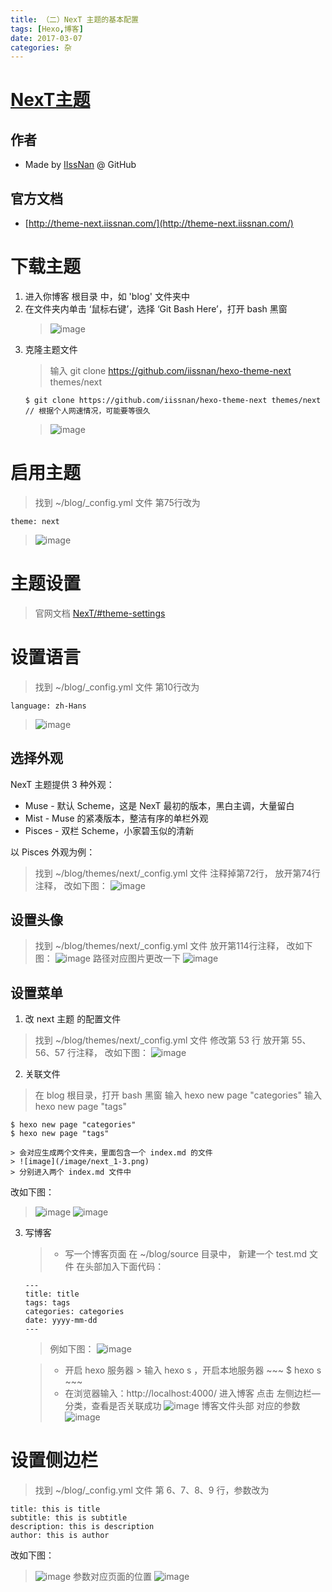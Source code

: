 ```yaml
---
title: （二）NexT 主题的基本配置
tags: [Hexo,博客]
date: 2017-03-07
categories: 杂
---
```


# [NexT主题](http://theme-next.iissnan.com/)

## 作者
* Made by [IIssNan](https://github.com/iissnan) @ GitHub

## 官方文档
* [http://theme-next.iissnan.com/](http://theme-next.iissnan.com/)

# 下载主题
1. 进入你博客 根目录 中，如 'blog' 文件夹中
2. 在文件夹内单击 ‘鼠标右键’，选择 ‘Git Bash Here’，打开 bash 黑窗
    > ![image](/image/hexo_5-0.png)    
3. 克隆主题文件
    > 输入 git clone https://github.com/iissnan/hexo-theme-next themes/next
    ~~~
    $ git clone https://github.com/iissnan/hexo-theme-next themes/next 
    // 根据个人网速情况，可能要等很久
    ~~~
    > ![image](/image/hexo_4-1.png)        

# 启用主题
> 找到 ~/blog/_config.yml 文件
第75行改为 
~~~ 
theme: next
~~~
> ![image](/image/hexo_4-3.png)

# 主题设置
> 官网文档 [NexT/#theme-settings](http://theme-next.iissnan.com/getting-started.html#theme-settings)

# 设置语言
> 找到 ~/blog/_config.yml 文件
第10行改为 
~~~ 
language: zh-Hans
~~~
> ![image](/image/next_1-0.png)

## 选择外观
NexT 主题提供 3 种外观：
* Muse - 默认 Scheme，这是 NexT 最初的版本，黑白主调，大量留白
* Mist - Muse 的紧凑版本，整洁有序的单栏外观
* Pisces - 双栏 Scheme，小家碧玉似的清新

以 Pisces 外观为例：
> 找到 ~/blog/themes/next/_config.yml 文件
注释掉第72行，
放开第74行注释，
改如下图：
> ![image](/image/next_1-1.png)

## 设置头像
> 找到 ~/blog/themes/next/_config.yml 文件
放开第114行注释，
改如下图：
> ![image](/image/next_1-9.png)
> 路径对应图片更改一下
> ![image](/image/next_1-10.png)

## 设置菜单
1. 改 next 主题 的配置文件
> 找到 ~/blog/themes/next/_config.yml 文件
修改第 53 行 
放开第 55、56、57 行注释，
改如下图：
> ![image](/image/next_1-2.png)

2. 关联文件
> 在 blog 根目录，打开 bash 黑窗
输入 hexo new page "categories"
输入 hexo new page "tags"
~~~
$ hexo new page "categories"
$ hexo new page "tags"
~~~
    > 会对应生成两个文件夹，里面包含一个 index.md 的文件
    > ![image](/image/next_1-3.png)    
    > 分别进入两个 index.md 文件中
改如下图：
> ![image](/image/next_1-4.png)
> ![image](/image/next_1-5.png)

3. 写博客
    > * 写一个博客页面
    > 在 ~/blog/source 目录中，
    新建一个 test.md 文件
    在头部加入下面代码：
    ~~~
    ---
    title: title
    tags: tags
    categories: categories
    date: yyyy-mm-dd
    ---
    ~~~
    > 例如下图：
    > ![image](/image/next_1-6.png)

    > * 开启 hexo 服务器
        > 输入 hexo s ，开启本地服务器
        ~~~
        $ hexo s
        ~~~
    > * 在浏览器输入：http://localhost:4000/  进入博客
    > 点击 左侧边栏—分类，查看是否关联成功
    > ![image](/image/next_1-7.png)
    博客文件头部 对应的参数
    > ![image](/image/next_1-8.png)    

# 设置侧边栏
> 找到 ~/blog/_config.yml 文件
第 6、7、8、9 行，参数改为 
~~~ 
title: this is title
subtitle: this is subtitle
description: this is description
author: this is author
~~~
改如下图：
> ![image](/image/next_1-11.png)
参数对应页面的位置
> ![image](/image/next_1-12.png)

